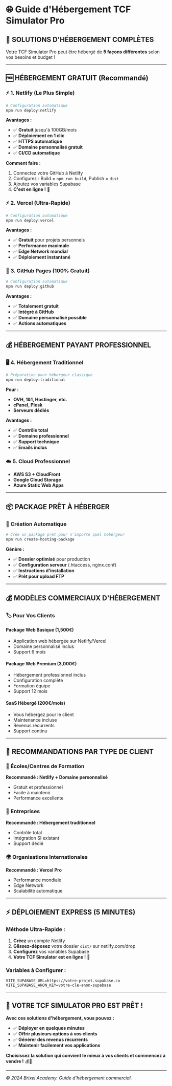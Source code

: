 # 🌐 Guide d'Hébergement TCF Simulator Pro

## 🎯 **SOLUTIONS D'HÉBERGEMENT COMPLÈTES**

Votre TCF Simulator Pro peut être hébergé de **5 façons différentes** selon vos besoins et budget !

---

## 🆓 **HÉBERGEMENT GRATUIT (Recommandé)**

### ⚡ **1. Netlify (Le Plus Simple)**
```bash
# Configuration automatique
npm run deploy:netlify
```
**Avantages :**
- ✅ **Gratuit** jusqu'à 100GB/mois
- ✅ **Déploiement en 1 clic**
- ✅ **HTTPS automatique**
- ✅ **Domaine personnalisé gratuit**
- ✅ **CI/CD automatique**

**Comment faire :**
1. Connectez votre GitHub à Netlify
2. Configurez : Build = `npm run build`, Publish = `dist`
3. Ajoutez vos variables Supabase
4. **C'est en ligne !** 🚀

### ⚡ **2. Vercel (Ultra-Rapide)**
```bash
# Configuration automatique
npm run deploy:vercel
```
**Avantages :**
- ✅ **Gratuit** pour projets personnels
- ✅ **Performance maximale**
- ✅ **Edge Network mondial**
- ✅ **Déploiement instantané**

### 🐙 **3. GitHub Pages (100% Gratuit)**
```bash
# Configuration automatique
npm run deploy:github
```
**Avantages :**
- ✅ **Totalement gratuit**
- ✅ **Intégré à GitHub**
- ✅ **Domaine personnalisé possible**
- ✅ **Actions automatiques**

---

## 💰 **HÉBERGEMENT PAYANT PROFESSIONNEL**

### 🖥️ **4. Hébergement Traditionnel**
```bash
# Préparation pour hébergeur classique
npm run deploy:traditional
```
**Pour :**
- **OVH, 1&1, Hostinger, etc.**
- **cPanel, Plesk**
- **Serveurs dédiés**

**Avantages :**
- ✅ **Contrôle total**
- ✅ **Domaine professionnel**
- ✅ **Support technique**
- ✅ **Emails inclus**

### ☁️ **5. Cloud Professionnel**
- **AWS S3 + CloudFront**
- **Google Cloud Storage**
- **Azure Static Web Apps**

---

## 📦 **PACKAGE PRÊT À HÉBERGER**

### 🚀 **Création Automatique**
```bash
# Crée un package prêt pour n'importe quel hébergeur
npm run create-hosting-package
```

**Génère :**
- ✅ **Dossier optimisé** pour production
- ✅ **Configuration serveur** (.htaccess, nginx.conf)
- ✅ **Instructions d'installation**
- ✅ **Prêt pour upload FTP**

---

## 💰 **MODÈLES COMMERCIAUX D'HÉBERGEMENT**

### 🏷️ **Pour Vos Clients**

#### **Package Web Basique (1,500€)**
- Application web hébergée sur Netlify/Vercel
- Domaine personnalisé inclus
- Support 6 mois

#### **Package Web Premium (3,000€)**
- Hébergement professionnel inclus
- Configuration complète
- Formation équipe
- Support 12 mois

#### **SaaS Hébergé (200€/mois)**
- Vous hébergez pour le client
- Maintenance incluse
- Revenus récurrents
- Support continu

---

## 🎯 **RECOMMANDATIONS PAR TYPE DE CLIENT**

### 🏫 **Écoles/Centres de Formation**
**Recommandé : Netlify + Domaine personnalisé**
- Gratuit et professionnel
- Facile à maintenir
- Performance excellente

### 🏢 **Entreprises**
**Recommandé : Hébergement traditionnel**
- Contrôle total
- Intégration SI existant
- Support dédié

### 🌍 **Organisations Internationales**
**Recommandé : Vercel Pro**
- Performance mondiale
- Edge Network
- Scalabilité automatique

---

## ⚡ **DÉPLOIEMENT EXPRESS (5 MINUTES)**

### **Méthode Ultra-Rapide :**
1. **Créez** un compte Netlify
2. **Glissez-déposez** votre dossier `dist/` sur netlify.com/drop
3. **Configurez** vos variables Supabase
4. **Votre TCF Simulator est en ligne !** 🎉

### **Variables à Configurer :**
```
VITE_SUPABASE_URL=https://votre-projet.supabase.co
VITE_SUPABASE_ANON_KEY=votre-cle-anon-supabase
```

---

## 🎉 **VOTRE TCF SIMULATOR PRO EST PRÊT !**

**Avec ces solutions d'hébergement, vous pouvez :**
- ✅ **Déployer en quelques minutes**
- ✅ **Offrir plusieurs options à vos clients**
- ✅ **Générer des revenus récurrents**
- ✅ **Maintenir facilement vos applications**

**Choisissez la solution qui convient le mieux à vos clients et commencez à vendre !** 💰🚀

---

*© 2024 Brixel Academy. Guide d'hébergement commercial.*